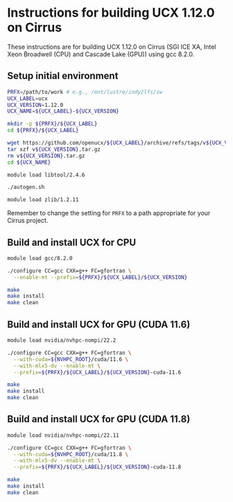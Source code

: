 Instructions for building UCX 1.12.0 on Cirrus
==============================================

These instructions are for building UCX 1.12.0 on Cirrus (SGI ICE XA, Intel Xeon Broadwell (CPU) and Cascade Lake (GPU)) using gcc 8.2.0.


Setup initial environment
-------------------------

```bash
PRFX=/path/to/work # e.g., /mnt/lustre/indy2lfs/sw
UCX_LABEL=ucx
UCX_VERSION=1.12.0
UCX_NAME=${UCX_LABEL}-${UCX_VERSION}

mkdir -p ${PRFX}/${UCX_LABEL}
cd ${PRFX}/${UCX_LABEL}

wget https://github.com/openucx/${UCX_LABEL}/archive/refs/tags/v${UCX_VERSION}.tar.gz
tar xzf v${UCX_VERSION}.tar.gz
rm v${UCX_VERSION}.tar.gz
cd ${UCX_NAME}

module load libtool/2.4.6

./autogen.sh

module load zlib/1.2.11
```

Remember to change the setting for `PRFX` to a path appropriate for your Cirrus project.


Build and install UCX for CPU
-----------------------------

```bash
module load gcc/8.2.0

./configure CC=gcc CXX=g++ FC=gfortran \
  --enable-mt --prefix=${PRFX}/${UCX_LABEL}/${UCX_VERSION}

make
make install
make clean
```


Build and install UCX for GPU (CUDA 11.6)
-----------------------------------------

```bash
module load nvidia/nvhpc-nompi/22.2

./configure CC=gcc CXX=g++ FC=gfortran \
  --with-cuda=${NVHPC_ROOT}/cuda/11.6 \
  --with-mlx5-dv --enable-mt \
  --prefix=${PRFX}/${UCX_LABEL}/${UCX_VERSION}-cuda-11.6

make
make install
make clean
```


Build and install UCX for GPU (CUDA 11.8)
-----------------------------------------

```bash
module load nvidia/nvhpc-nompi/22.11

./configure CC=gcc CXX=g++ FC=gfortran \
  --with-cuda=${NVHPC_ROOT}/cuda/11.8 \
  --with-mlx5-dv --enable-mt \
  --prefix=${PRFX}/${UCX_LABEL}/${UCX_VERSION}-cuda-11.8

make
make install
make clean
```
